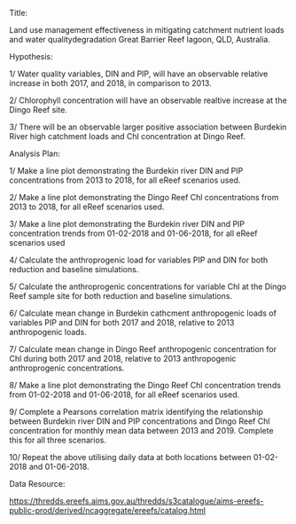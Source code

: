 Title:

Land use management effectiveness in mitigating catchment nutrient loads and water qualitydegradation Great Barrier Reef lagoon, QLD, Australia.

Hypothesis:

1/ Water quality variables, DIN and PIP, will have an observable relative increase in both 2017, and 2018, in comparison to 2013.

2/ Chlorophyll concentration will have an observable realtive increase at the Dingo Reef site.

3/ There will be an observable larger positive association between Burdekin River high catchment loads and Chl concentration at Dingo Reef. 


Analysis Plan:

1/ Make a line plot demonstrating the Burdekin river DIN and PIP concentrations from 2013 to 2018, for all eReef scenarios used.

2/ Make a line plot demonstrating the Dingo Reef Chl concentrations from 2013 to 2018, for all eReef scenarios used.

3/ Make a line plot demonstrating the Burdekin river DIN and PIP concentration trends from 01-02-2018 and 01-06-2018, for all eReef scenarios used

4/ Calculate the anthroprogenic load for variables PIP and DIN for both reduction and baseline simulations. 

5/ Calculate the anthroprogenic concentrations for variable Chl at the Dingo Reef sample site for both reduction and baseline simulations.

6/ Calculate mean change in Burdekin cathcment anthropogenic loads of variables PIP and DIN for both 2017 and 2018, relative to 2013 anthropogenic loads.

7/ Calculate mean change in Dingo Reef anthropogenic concentration for Chl during both 2017 and 2018, relative to 2013 anthropogenic anthroprogenic concentrations.

8/ Make a line plot demonstrating the Dingo Reef Chl concentration trends from 01-02-2018 and 01-06-2018, for all eReef scenarios used.

9/ Complete a Pearsons correlation matrix identifying the relationship between Burdekin river DIN and PIP concentrations and Dingo Reef Chl concentration for monthly mean data between 2013 and 2019. Complete this for all three scenarios. 

10/ Repeat the above utilising daily data at both locations between 01-02-2018 and 01-06-2018.



Data Resource:

https://thredds.ereefs.aims.gov.au/thredds/s3catalogue/aims-ereefs-public-prod/derived/ncaggregate/ereefs/catalog.html

